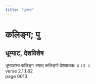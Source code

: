 ```yaml
---
title: "धूम्याट"
---
```


# कलिङ्ग; पु
## धूम्याट, देशविशेष
धूम्याटश्च कलिङ्गः स्यात् कलिङ्गो देशवाचकः ॥ ८२ ॥<br />verse 2.1.1.82<br />page 0013

